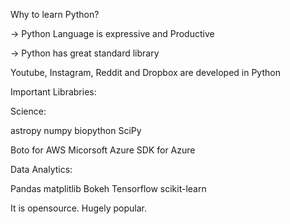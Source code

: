 Why to learn Python?

-> Python Language is expressive and Productive

-> Python has great standard library

Youtube, Instagram, Reddit and Dropbox are developed in Python

Important Librabries:

Science:
 
 astropy
 numpy
 biopython
 SciPy

Boto for AWS
Micorsoft Azure SDK for Azure

Data Analytics:

Pandas
 matplitlib
 Bokeh
 Tensorflow
 scikit-learn

It is opensource. Hugely popular.




